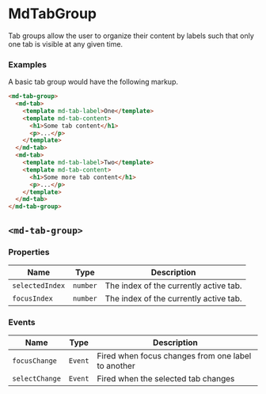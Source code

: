 # MdTabGroup
Tab groups allow the user to organize their content by labels such that only one tab is visible at any given time.

### Examples
A basic tab group would have the following markup.
```html
<md-tab-group>
  <md-tab>
    <template md-tab-label>One</template>
    <template md-tab-content>
      <h1>Some tab content</h1>
      <p>...</p>
    </template>
  </md-tab>
  <md-tab>
    <template md-tab-label>Two</template>
    <template md-tab-content>
      <h1>Some more tab content</h1>
      <p>...</p>
    </template>
  </md-tab>
</md-tab-group>
```

## `<md-tab-group>`
### Properties

| Name | Type | Description |
| --- | --- | --- |
| `selectedIndex` | `number` | The index of the currently active tab. |
| `focusIndex` | `number` | The index of the currently active tab. |

### Events

| Name | Type | Description |
| --- | --- | --- |
| `focusChange` | `Event` | Fired when focus changes from one label to another |
| `selectChange` | `Event` | Fired when the selected tab changes |
